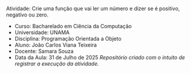 Atividade: Crie uma função que vai ler um número e dizer se é positivo, negativo ou zero.

- Curso: Bacharelado em Ciência da Computação
- Universidade: UNAMA
- Disciplina: Programação Orientada a Objeto
- Aluno: João Carlos Viana Teixeira
- Docente: Samara Souza
- Data da Aula: 31 de Julho de 2025
_Repositório criado com o intuito de registrar a execução da atividade._